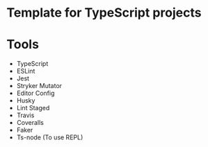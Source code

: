# Template for TypeScript projects

# Tools

* TypeScript
* ESLint
* Jest
* Stryker Mutator
* Editor Config
* Husky
* Lint Staged
* Travis
* Coveralls
* Faker
* Ts-node (To use REPL)